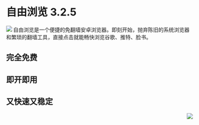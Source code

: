 # 自由浏览 3.2.5

<img align="left" src="https://bitbucket.org/greatfire/test/raw/d369f09fc63780b3fac3e1b1ddff2949db688dd0/qr.png">

自由浏览是一个便捷的免翻墙安卓浏览器。即刻开始，抛弃陈旧的系统浏览器和繁琐的翻墙工具，直接点击就能畅快浏览谷歌、推特、脸书。

## 完全免费
## 即开即用
## 又快速又稳定

<img align="right" src="https://bitbucket.org/greatfire/test/raw/d369f09fc63780b3fac3e1b1ddff2949db688dd0/s.png">
